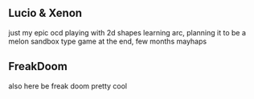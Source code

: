 ## Lucio & Xenon
just my epic ocd playing with 2d shapes learning arc, planning it to be a melon sandbox type game at the end, few months mayhaps

## FreakDoom
also here be freak doom pretty cool
